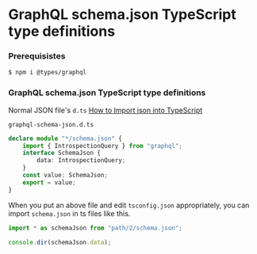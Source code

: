 GraphQL schema.json TypeScript type definitions
===

### Prerequisistes

```bash
$ npm i @types/graphql
```

### GraphQL schema.json TypeScript type definitions

Normal JSON file's `d.ts` [How to Import json into TypeScript](https://hackernoon.com/import-json-into-typescript-8d465beded79)

`graphql-schema-json.d.ts`

```ts
declare module "*/schema.json" {
    import { IntrospectionQuery } from "graphql";
    interface SchemaJson {
        data: IntrospectionQuery;
    }
    const value: SchemaJson;
    export = value;
}
```

When you put an above file and edit `tsconfig.json` appropriately, you can import `schema.json` in ts files like this.

```ts
import * as schemaJson from "path/2/schema.json";

console.dir(schemaJson.data);
```
